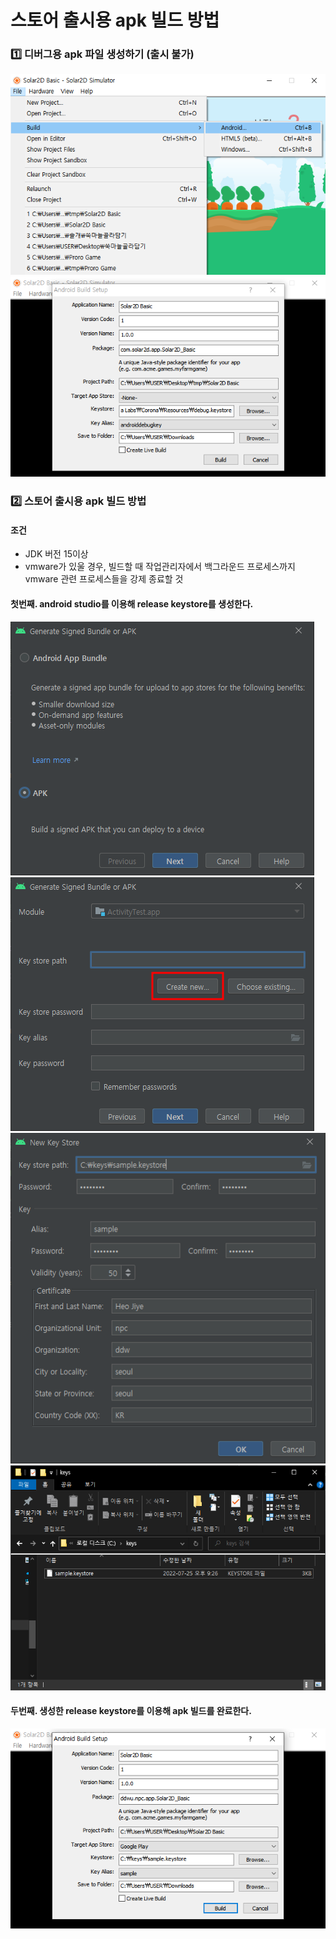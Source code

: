 # 스토어 출시용 apk 빌드 방법

### 1️⃣ 디버그용 apk 파일 생성하기 (출시 불가)
![Alt text](../image/supple02/02.png)
![Alt text](../image/supple02/01.png)

### 2️⃣ 스토어 출시용 apk 빌드 방법
#### 조건
* JDK 버전 15이상
* vmware가 있울 경우, 빌드할 때 작업관리자에서 백그라운드 프로세스까지 vmware 관련 프로세스들을 강제 종료할 것

#### 첫번째. android studio를 이용해 release keystore를 생성한다.

![Alt text](../image/supple02/04.png)
![Alt text](../image/supple02/05.png)
![Alt text](../image/supple02/06.png)
![Alt text](../image/supple02/07.png)

#### 두번째. 생성한 release keystore를 이용해 apk 빌드를 완료한다.
![Alt text](../image/supple02/08.png)